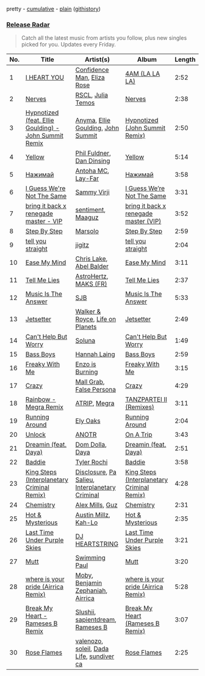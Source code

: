 pretty - [cumulative](/playlists/cumulative/Release%20Radar.md) - [plain](/playlists/plain/37i9dQZEVXbsudmxBFKW7G) ([githistory](https://github.githistory.xyz/vitokorn/spotify-playlist-archive/blob/master/playlists/plain/37i9dQZEVXbsudmxBFKW7G))
### [Release Radar](https://open.spotify.com/playlist/37i9dQZEVXbsudmxBFKW7G)

> Catch all the latest music from artists you follow, plus new singles picked for you. Updates every Friday.

| No. | Title | Artist(s) | Album | Length |
|---|---|---|---|---|
| 1 | [I HEART YOU](https://open.spotify.com/track/5YSaWnfbnrHC2ByWY73vdo) | [Confidence Man](https://open.spotify.com/artist/0RwXnFrEoI8tltFvYpJgP6), [Eliza Rose](https://open.spotify.com/artist/4XC335ouK6pXyq4QiIb8bP) | [4AM (LA LA LA)](https://open.spotify.com/album/0TZYUgt86qWofwpst6Tz4J) | 2:52 |
| 2 | [Nerves](https://open.spotify.com/track/2haUSBWvf37ia8I5AgmpVd) | [RSCL](https://open.spotify.com/artist/5pkU7zjIzHgfN1n91e51r3), [Julia Temos](https://open.spotify.com/artist/4sUiTGTyvwqW4SVx4urOac) | [Nerves](https://open.spotify.com/album/3nxV4YFOEn0MK64DNkeEGc) | 2:38 |
| 3 | [Hypnotized (feat. Ellie Goulding) - John Summit Remix](https://open.spotify.com/track/1VAVEYZlzBp7d8UlWJvaDD) | [Anyma](https://open.spotify.com/artist/4iBwchw0U0GZv5RfVYSMxN), [Ellie Goulding](https://open.spotify.com/artist/0X2BH1fck6amBIoJhDVmmJ), [John Summit](https://open.spotify.com/artist/7kNqXtgeIwFtelmRjWv205) | [Hypnotized (John Summit Remix)](https://open.spotify.com/album/2eZyOgXmahrzJwNeYiilwQ) | 2:50 |
| 4 | [Yellow](https://open.spotify.com/track/4t8UeKgw14wHK9EMrSvZGf) | [Phil Fuldner](https://open.spotify.com/artist/1DKPQBaKEzmQzWG1GwJoXT), [Dan Dinsing](https://open.spotify.com/artist/2igbjUkmglIjb0kTTedO50) | [Yellow](https://open.spotify.com/album/540oEuBJBkTNgXedQm3Ynm) | 5:14 |
| 5 | [Нажимай](https://open.spotify.com/track/58KBhRtzqRXlnb558fL9Zy) | [Antoha MC](https://open.spotify.com/artist/6OqmKFaRcw0f23m5PQ9CrL), [Lay-Far](https://open.spotify.com/artist/6ERzNHT215iUO0kYb2Zdyw) | [Нажимай](https://open.spotify.com/album/52FbOWJMMYlq849nWljNuq) | 3:58 |
| 6 | [I Guess We're Not The Same](https://open.spotify.com/track/36nYS9AwMR06ph6imdjn7J) | [Sammy Virji](https://open.spotify.com/artist/1GuqTQbuixFHD6eBkFwVcb) | [I Guess We’re Not The Same](https://open.spotify.com/album/2qcjJEhyv2SCJOphfOIGZ3) | 3:31 |
| 7 | [bring it back x renegade master - VIP](https://open.spotify.com/track/0iAn4dWx2DuMbBCf3oRuIb) | [sentiment](https://open.spotify.com/artist/5EPWQ2Ol4sOqeoepuxygB6), [Maaguz](https://open.spotify.com/artist/3pqo1sxlqliDlUKMEVJVMt) | [bring it back x renegade master (VIP)](https://open.spotify.com/album/3YJZv6dvtRzgboazhqGd2v) | 3:52 |
| 8 | [Step By Step](https://open.spotify.com/track/4lq48b16GxnFcPHUHJ3FK8) | [Marsolo](https://open.spotify.com/artist/19KqOfazpv8bU6RrVJpLcV) | [Step By Step](https://open.spotify.com/album/0EUqBRFMfBeVFXi9RfdQlO) | 2:59 |
| 9 | [tell you straight](https://open.spotify.com/track/1Cheunopig5ZrxuGe94MtX) | [jigitz](https://open.spotify.com/artist/7sfn5Z6ItzDkOF9cYzxWPZ) | [tell you straight](https://open.spotify.com/album/7r9czA9MzTXbIRv27OtxGq) | 2:04 |
| 10 | [Ease My Mind](https://open.spotify.com/track/04gs2fDnnjT6995ruR1qbk) | [Chris Lake](https://open.spotify.com/artist/5Igpc9iLZ3YGtKeYfSrrOE), [Abel Balder](https://open.spotify.com/artist/0jqbEIAvdjUOi5Za48pzQG) | [Ease My Mind](https://open.spotify.com/album/5tNyT64HOXFDppBvxj1S6h) | 3:11 |
| 11 | [Tell Me Lies](https://open.spotify.com/track/1mhl7bqA67S1oixf9OL00n) | [AstroHertz](https://open.spotify.com/artist/5vaObyIjKlwnyb9PVTtn6c), [MAKS (FR)](https://open.spotify.com/artist/0C3AuNGBY39ioSTA79TzMz) | [Tell Me Lies](https://open.spotify.com/album/1WMwxhN4M44Q1tID5qtoTN) | 2:37 |
| 12 | [Music Is The Answer](https://open.spotify.com/track/1CuhtbbDqwqZy3LBqkNyWf) | [SJB](https://open.spotify.com/artist/5YAU5pUnHiMnTLXc9oeaZP) | [Music Is The Answer](https://open.spotify.com/album/3HyCsLKoenQtPG626UVJ9b) | 5:33 |
| 13 | [Jetsetter](https://open.spotify.com/track/1ngjPnoeRNLB922MFkFUjq) | [Walker & Royce](https://open.spotify.com/artist/1lAwVq9MxNJkB0dEY6xNoV), [Life on Planets](https://open.spotify.com/artist/2EtksajEPOMDkyVKMZi1eO) | [Jetsetter](https://open.spotify.com/album/00SdOGtnnrEIbRnRO2w19F) | 2:49 |
| 14 | [Can't Help But Worry](https://open.spotify.com/track/126ybtMM3PXIo6rnwCSe6i) | [Soluna](https://open.spotify.com/artist/2fRP0DEazBFA0FoLvkyHTY) | [Can't Help But Worry](https://open.spotify.com/album/7vJm6qiekHsbQ5HJBSnfwX) | 1:49 |
| 15 | [Bass Boys](https://open.spotify.com/track/7vMU4De9ruZBTCbseWEQUm) | [Hannah Laing](https://open.spotify.com/artist/1QEd635szhierW6gzRiS1o) | [Bass Boys](https://open.spotify.com/album/6TKh7sIL5jpfogX4vGf5P6) | 2:59 |
| 16 | [Freaky With Me](https://open.spotify.com/track/3FkNHO9D0laLHu3JwzsfqM) | [Enzo is Burning](https://open.spotify.com/artist/2KIWGryAlZJj1PwpdRTDCB) | [Freaky With Me](https://open.spotify.com/album/4145YlJLd3QJIv7y2CXQqJ) | 3:15 |
| 17 | [Crazy](https://open.spotify.com/track/4CVqYMpHOozDjjdkb32QQY) | [Mall Grab](https://open.spotify.com/artist/7yF6JnFPDzgml2Ytkyl5D7), [False Persona](https://open.spotify.com/artist/0o9eLbvKL4PGG549qygy1o) | [Crazy](https://open.spotify.com/album/4YgiVywFl6ZUK85JZQK4lL) | 4:29 |
| 18 | [Rainbow - Megra Remix](https://open.spotify.com/track/6CRAebM5mTJmocZRRh9uVB) | [ATRIP](https://open.spotify.com/artist/4fu0Er7pG6kZZa7Awf3NMI), [Megra](https://open.spotify.com/artist/75JMPNQ1B2A6WZydvs06Ok) | [TANZPARTEI II (Remixes)](https://open.spotify.com/album/1MXxoHqnTYB3LowPeigVVh) | 3:11 |
| 19 | [Running Around](https://open.spotify.com/track/7yNQ5oPcuCC4wTqTcMRIrE) | [Ely Oaks](https://open.spotify.com/artist/2MdFJmUQf3ckA99IhFF9my) | [Running Around](https://open.spotify.com/album/6SgbKsntdtOnmohYEeHi9o) | 2:04 |
| 20 | [Unlock](https://open.spotify.com/track/5zw1Yus60yIBjFkdS9Jpjj) | [ANOTR](https://open.spotify.com/artist/4p5WgeiPSPpqPDs7T6OkWf) | [On A Trip](https://open.spotify.com/album/0NmQAh2m9ayLitCrFaIjiN) | 3:43 |
| 21 | [Dreamin (feat. Daya)](https://open.spotify.com/track/6oWmcKVK6atTCoWVYTdSg1) | [Dom Dolla](https://open.spotify.com/artist/205i7E8fNVfojowcQSfK9m), [Daya](https://open.spotify.com/artist/6Dd3NScHWwnW6obMFbl1BH) | [Dreamin (feat. Daya)](https://open.spotify.com/album/5bDpP9ALCp0z2r0pPmIcbm) | 2:51 |
| 22 | [Baddie](https://open.spotify.com/track/5rjt25TLjTlYNNMsTH4wcN) | [Tyler Rochi](https://open.spotify.com/artist/0BLH6e3duvVxx81uiVyBIn) | [Baddie](https://open.spotify.com/album/4ugexXWodMV8uX1MEQIoem) | 3:58 |
| 23 | [King Steps (Interplanetary Criminal Remix)](https://open.spotify.com/track/0HhBiXAIb31CXqU1fFXAV0) | [Disclosure](https://open.spotify.com/artist/6nS5roXSAGhTGr34W6n7Et), [Pa Salieu](https://open.spotify.com/artist/290nCNEce1y6rfoJiO2rK7), [Interplanetary Criminal](https://open.spotify.com/artist/6uJ51uV5rYzu1MJkC4CceI) | [King Steps (Interplanetary Criminal Remix)](https://open.spotify.com/album/5bR53wGjNerGEVL2bd0HZs) | 4:28 |
| 24 | [Chemistry](https://open.spotify.com/track/56Boy642GbI4FKJYmkCqVZ) | [Alex Mills](https://open.spotify.com/artist/6z9EDgWh3ZJZKIJI5Q71Cq), [Guz](https://open.spotify.com/artist/2T86EVnDCP64EaVKRXIcRx) | [Chemistry](https://open.spotify.com/album/6xlkTPHi1ANWAlKBsFXxaa) | 2:31 |
| 25 | [Hot & Mysterious](https://open.spotify.com/track/0fs75XwQHj1mdIWUhvNohh) | [Austin Millz](https://open.spotify.com/artist/43UmVQp9qZILibJ5vHq21k), [Kah-Lo](https://open.spotify.com/artist/59iOp415oyqGlBHyAhu4z3) | [Hot & Mysterious](https://open.spotify.com/album/2WUZrYy8Edtl3xmrWWDEAq) | 2:35 |
| 26 | [Last Time Under Purple Skies](https://open.spotify.com/track/1JYACIHJjFOUzOnbxUBmLm) | [DJ HEARTSTRING](https://open.spotify.com/artist/5tcwaJBUyEdxQxvieuQxU7) | [Last Time Under Purple Skies](https://open.spotify.com/album/0SH7q3HmEjk11tNZNzbHOr) | 3:21 |
| 27 | [Mutt](https://open.spotify.com/track/0bQmS1DS24E6TK5gdVm1jD) | [Swimming Paul](https://open.spotify.com/artist/5rEwPEAHq2q1yW3wF4av5s) | [Mutt](https://open.spotify.com/album/4xSgTuaoaNwARRsmI0cMxD) | 3:20 |
| 28 | [where is your pride (Airrica Remix)](https://open.spotify.com/track/021WAn9uUeh3ZbDMQSoSGx) | [Moby](https://open.spotify.com/artist/3OsRAKCvk37zwYcnzRf5XF), [Benjamin Zephaniah](https://open.spotify.com/artist/43Y2qDsaehzl7U9s2RtFX6), [Airrica](https://open.spotify.com/artist/57sPl5iWgq5t6AscVbMTOW) | [where is your pride (Airrica Remix)](https://open.spotify.com/album/31FxuRS6Jc9PpmQsN0eCjv) | 5:28 |
| 29 | [Break My Heart - Rameses B Remix](https://open.spotify.com/track/3DdPuaXAXkZdSz63LWBQ1K) | [Slushii](https://open.spotify.com/artist/41rVuRHYAiH7ltBTHVR9We), [sapientdream](https://open.spotify.com/artist/4wOqWyXZiVMLchDC2H9CyP), [Rameses B](https://open.spotify.com/artist/06EfEcjc0vdvI6VNL0soIO) | [Break My Heart (Rameses B Remix)](https://open.spotify.com/album/6pVHTzBF1mudj2ANSaZekz) | 3:07 |
| 30 | [Rose Flames](https://open.spotify.com/track/0dUOtIllciK9mXvNsl6IH7) | [valenozo](https://open.spotify.com/artist/3NGcsgjKGbiOCyHSUFrXpZ), [soleil](https://open.spotify.com/artist/7ETxY27poBqP3kbCYJEXlN), [Dada Life](https://open.spotify.com/artist/00sAT5YX8W3xNd1EuqyHw9), [sundiver ca](https://open.spotify.com/artist/2xDxryix4opVzsPKelCZwi) | [Rose Flames](https://open.spotify.com/album/3XKotbMsWuGStH6v9O3DKt) | 2:25 |
